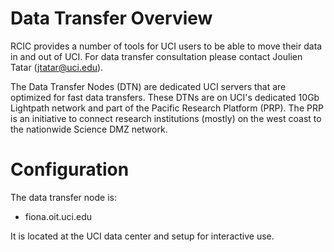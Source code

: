 # Data Transfer Overview

RCIC provides a number of tools for UCI users to be able to move their data in and out of UCI.  For data transfer consultation
please contact Joulien Tatar (jtatar@uci.edu).

The Data Transfer Nodes (DTN) are dedicated UCI servers that are optimized for fast data transfers.  These DTNs are on UCI's dedicated 10Gb Lightpath network and part of the Pacific Research Platform (PRP).  The PRP is an initiative to connect research institutions (mostly) on the west coast to the nationwide Science DMZ network.

# Configuration

The data transfer node is:

* fiona.oit.uci.edu 

It is located at the UCI data center and setup for interactive use.
